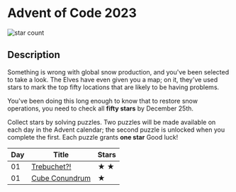# Advent of Code 2023

![star count](https://img.shields.io/endpoint?url=https%3A%2F%2Fraw.githubusercontent.com%2Fkata-gatame%2Fadvent-of-code%2Fmain%2F2023/stars.json)

## Description

Something is wrong with global snow production, and you've been selected to take a look. The Elves have even given you a map; on it, they've used stars to mark the top fifty locations that are likely to be having problems.

You've been doing this long enough to know that to restore snow operations, you need to check all **fifty stars** by December 25th.

Collect stars by solving puzzles. Two puzzles will be made available on each day in the Advent calendar; the second puzzle is unlocked when you complete the first. Each puzzle grants **one star** Good luck!


| Day | Title                                       | Stars |
|-----|---------------------------------------------|-------|
| 01  | [Trebuchet?!](day-01/)                      | ★ ★  |
| 01  | [Cube Conundrum](day-02/)                   | ★     |